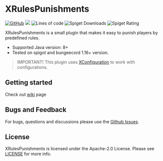 # XRulesPunishments

[![GitHub](https://img.shields.io/github/license/xezard/XRulesPunishments)](https://github.com/Xezard/XRulesPunishments/blob/master/LICENSE) 
[![](https://jitpack.io/v/Xezard/XRulesPunishments.svg)](https://jitpack.io/#Xezard/XRulesPunishments)
![Lines of code](https://img.shields.io/tokei/lines/github/Xezard/XRulesPunishments?label=lines%20of%20code) 
![Spiget Downloads](https://img.shields.io/spiget/downloads/84954)
![Spiget Rating](https://img.shields.io/spiget/rating/84954)

XRulesPunishments is a small plugin that makes it easy to punish players by predefined rules.

* Supported Java version: 8+
* Tested on spigot and bungeecord 1.16+ version.

> IMPORTANT! This plugin uses [XConfiguration](https://github.com/Xezard/XConfiguration) to work with configurations.

## Getting started

Check out [wiki](https://github.com/Xezard/XRulesPunishments/wiki) page  

## Bugs and Feedback

For bugs, questions and discussions please use the [Github Issues](https://github.com/Xezard/XRulesPunishments/issues).

## License
XRulesPunishments is licensed under the Apache-2.0 License. Please see [LICENSE](https://github.com/Xezard/XRulesPunishments/blob/master/LICENSE "LICENSE") for more info.
